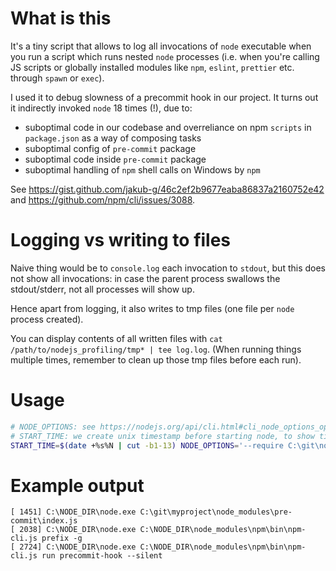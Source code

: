 # What is this

It's a tiny script that allows to log all invocations of `node` executable when you run a script which runs nested `node` processes
(i.e. when you're calling JS scripts or globally installed modules like `npm`, `eslint`, `prettier` etc. through `spawn` or `exec`).

I used it to debug slowness of a precommit hook in our project. It turns out it indirectly invoked `node` 18 times (!), due to:

- suboptimal code in our codebase and overreliance on npm `scripts` in `package.json` as a way of composing tasks
- suboptimal config of `pre-commit` package
- suboptimal code inside `pre-commit` package
- suboptimal handling of `npm` shell calls on Windows by `npm`

See https://gist.github.com/jakub-g/46c2ef2b9677eaba86837a2160752e42 and https://github.com/npm/cli/issues/3088.

# Logging vs writing to files

Naive thing would be to `console.log` each invocation to `stdout`, but this does not show all invocations: in case the parent process swallows the stdout/stderr,
not all processes will show up.

Hence apart from logging, it also writes to tmp files (one file per `node` process created).

You can display contents of all written files with `cat /path/to/nodejs_profiling/tmp* | tee log.log`.
(When running things multiple times, remember to clean up those tmp files before each run). 

# Usage

```sh
# NODE_OPTIONS: see https://nodejs.org/api/cli.html#cli_node_options_options
# START_TIME: we create unix timestamp before starting node, to show timestamps relative to it as we execute commands one by one
START_TIME=$(date +%s%N | cut -b1-13) NODE_OPTIONS='--require C:\git\nodejs_profiling\debug_rich.js' node /path/to/somefile.js
```

# Example output

```
[ 1451] C:\NODE_DIR\node.exe C:\git\myproject\node_modules\pre-commit\index.js
[ 2038] C:\NODE_DIR\node.exe C:\NODE_DIR\node_modules\npm\bin\npm-cli.js prefix -g
[ 2724] C:\NODE_DIR\node.exe C:\NODE_DIR\node_modules\npm\bin\npm-cli.js run precommit-hook --silent
```
